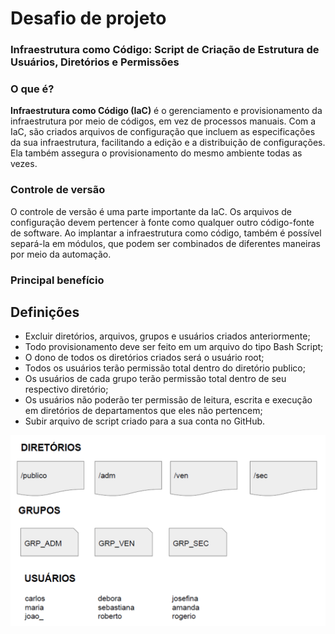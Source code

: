 # Desafio de projeto

### Infraestrutura como Código: Script de Criação de Estrutura de Usuários, Diretórios e Permissões

### O que é?
__Infraestrutura como Código (IaC)__ é o gerenciamento e provisionamento da infraestrutura por meio de códigos, em vez de processos manuais. Com a IaC, são criados arquivos de configuração que incluem as especificações da sua infraestrutura, facilitando a edição e a distribuição de configurações. Ela também assegura o provisionamento do mesmo ambiente todas as vezes.

### Controle de versão
O controle de versão é uma parte importante da IaC. Os arquivos de configuração devem pertencer à fonte como qualquer outro código-fonte de software. Ao implantar a infraestrutura como código, também é possível separá-la em módulos, que podem ser combinados de diferentes maneiras por meio da automação.

### Principal benefício

## Definições
* Excluir diretórios, arquivos, grupos e usuários criados anteriormente;
* Todo provisionamento deve ser feito em um arquivo do tipo Bash Script;
* O dono de todos os diretórios criados será o usuário root;
* Todos os usuários terão permissão total dentro do diretório publico;
* Os usuários de cada grupo terão permissão total dentro de seu respectivo diretório;
* Os usuários não poderão ter permissão de leitura, escrita e execução em diretórios de departamentos que eles não pertencem;
* Subir arquivo de script criado para a sua conta no GitHub.

![Desafio de projeto](/linux/desafio-projeto-iac/desafio.png)